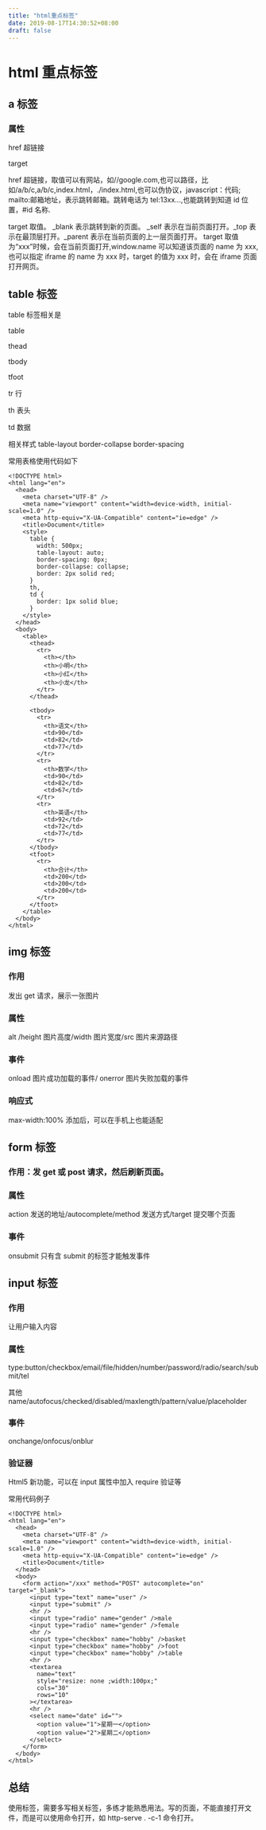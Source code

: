 ```yaml
---
title: "html重点标签"
date: 2019-08-17T14:30:52+08:00
draft: false
---
```


# html 重点标签

## a 标签

### 属性

href 超链接

target

href 超链接，取值可以有网站，如//google.com,也可以路径，比如/a/b/c,a/b/c,index.html，./index.html,也可以伪协议，javascript：代码; mailto:邮箱地址，表示跳转邮箱。跳转电话为 tel:13xx...,也能跳转到知道 id 位置，#id 名称.

target 取值。
\_blank 表示跳转到新的页面。 \_self 表示在当前页面打开。\_top 表示在最顶层打开。\_parent 表示在当前页面的上一层页面打开。
target 取值为“xxx”时候，会在当前页面打开,window.name 可以知道该页面的 name 为 xxx,也可以指定 iframe 的 name 为 xxx 时，target 的值为 xxx 时，会在 iframe 页面打开网页。

## table 标签

table 标签相关是

table

thead

tbody

tfoot

tr 行

th 表头

td 数据

相关样式
table-layout
border-collapse
border-spacing

常用表格使用代码如下

```
<!DOCTYPE html>
<html lang="en">
  <head>
    <meta charset="UTF-8" />
    <meta name="viewport" content="width=device-width, initial-scale=1.0" />
    <meta http-equiv="X-UA-Compatible" content="ie=edge" />
    <title>Document</title>
    <style>
      table {
        width: 500px;
        table-layout: auto;
        border-spacing: 0px;
        border-collapse: collapse;
        border: 2px solid red;
      }
      th,
      td {
        border: 1px solid blue;
      }
    </style>
  </head>
  <body>
    <table>
      <thead>
        <tr>
          <th></th>
          <th>小明</th>
          <th>小红</th>
          <th>小龙</th>
        </tr>
      </thead>

      <tbody>
        <tr>
          <th>语文</th>
          <td>90</td>
          <td>82</td>
          <td>77</td>
        </tr>
        <tr>
          <th>数学</th>
          <td>90</td>
          <td>82</td>
          <td>67</td>
        </tr>
        <tr>
          <th>英语</th>
          <td>92</td>
          <td>72</td>
          <td>77</td>
        </tr>
      </tbody>
      <tfoot>
        <tr>
          <th>合计</th>
          <td>200</td>
          <td>200</td>
          <td>200</td>
        </tr>
      </tfoot>
    </table>
  </body>
</html>
```

## img 标签

### 作用

发出 get 请求，展示一张图片

### 属性

alt /height 图片高度/width 图片宽度/src 图片来源路径

### 事件

onload 图片成功加载的事件/ onerror 图片失败加载的事件

### 响应式

max-width:100% 添加后，可以在手机上也能适配

## form 标签

### 作用：发 get 或 post 请求，然后刷新页面。

### 属性

action 发送的地址/autocomplete/method 发送方式/target 提交哪个页面

### 事件

onsubmit 只有含 submit 的标签才能触发事件

## input 标签

### 作用

让用户输入内容

### 属性

type:button/checkbox/email/file/hidden/number/password/radio/search/submit/tel

其他 name/autofocus/checked/disabled/maxlength/pattern/value/placeholder

### 事件

onchange/onfocus/onblur

### 验证器

Html5 新功能，可以在 input 属性中加入 require 验证等

常用代码例子

```
<!DOCTYPE html>
<html lang="en">
  <head>
    <meta charset="UTF-8" />
    <meta name="viewport" content="width=device-width, initial-scale=1.0" />
    <meta http-equiv="X-UA-Compatible" content="ie=edge" />
    <title>Document</title>
  </head>
  <body>
    <form action="/xxx" method="POST" autocomplete="on" target="_blank">
      <input type="text" name="user" />
      <input type="submit" />
      <hr />
      <input type="radio" name="gender" />male
      <input type="radio" name="gender" />female
      <hr />
      <input type="checkbox" name="hobby" />basket
      <input type="checkbox" name="hobby" />foot
      <input type="checkbox" name="hobby" />table
      <hr />
      <textarea
        name="text"
        style="resize: none ;width:100px;"
        cols="30"
        rows="10"
      ></textarea>
      <hr />
      <select name="date" id="">
        <option value="1">星期一</option>
        <option value="2">星期二</option>
      </select>
    </form>
  </body>
</html>
```

## 总结

使用标签，需要多写相关标签，多练才能熟悉用法。写的页面，不能直接打开文件，而是可以使用命令打开，如 http-serve . -c-1 命令打开。
